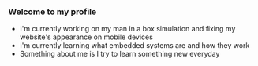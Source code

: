 ### Welcome to my profile 

- I'm currently working on my man in a box simulation and fixing my website's appearance on mobile devices
- I'm currently learning what embedded systems are and how they work
- Something about me is I try to learn something new everyday 

<!--
**Ernestover/Ernestover** is a ✨ _special_ ✨ repository because its `README.md` (this file) appears on your GitHub profile.

